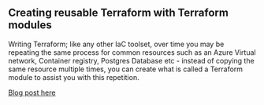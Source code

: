 ## Creating reusable Terraform with Terraform modules

Writing Terraform; like any other IaC toolset, over time you may be repeating the same process for common resources such as an Azure Virtual network, Container registry, Postgres Database etc - instead of copying the same resource multiple times, you can create what is called a Terraform module to assist you with this repetition. 

[Blog post here](https://thomasthornton.cloud/2021/10/01/creating-reusable-terraform-with-terraform-modules/)


